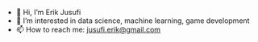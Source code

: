 - 👋 Hi, I’m Erik Jusufi
- 👀 I’m interested in data science, machine learning, game development
- 📫 How to reach me: jusufi.erik@gmail.com

<!---
erikjusufi/erikjusufi is a ✨ special ✨ repository because its `README.md` (this file) appears on your GitHub profile.
You can click the Preview link to take a look at your changes.
--->
